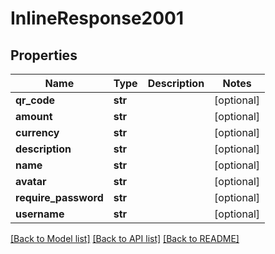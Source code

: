# InlineResponse2001

## Properties
Name | Type | Description | Notes
------------ | ------------- | ------------- | -------------
**qr_code** | **str** |  | [optional] 
**amount** | **str** |  | [optional] 
**currency** | **str** |  | [optional] 
**description** | **str** |  | [optional] 
**name** | **str** |  | [optional] 
**avatar** | **str** |  | [optional] 
**require_password** | **str** |  | [optional] 
**username** | **str** |  | [optional] 

[[Back to Model list]](../README.md#documentation-for-models) [[Back to API list]](../README.md#documentation-for-api-endpoints) [[Back to README]](../README.md)


